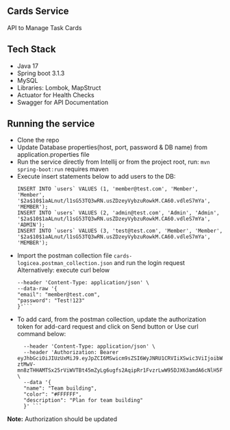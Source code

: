 ## Cards Service
API to Manage Task Cards

## Tech Stack
- Java 17
- Spring boot 3.1.3
- MySQL
- Libraries: Lombok, MapStruct
- Actuator for Health Checks
- Swagger for API Documentation

## Running the service
- Clone the repo
- Update Database properties(host, port, password & DB name) from application.properties file
- Run the service directly from Intellij or from the project root, run: ``mvn spring-boot:run`` requires maven
- Execute insert statements below to add users to the DB:
    ```
    INSERT INTO `users` VALUES (1, 'member@test.com', 'Member', 'Member', '$2a$10$1aALnut/l1sG53TQ3wRN.usZDzeyVybzuRowkM.CA60.vdleS7mYa', 'MEMBER');
    INSERT INTO `users` VALUES (2, 'admin@test.com', 'Admin', 'Admin', '$2a$10$1aALnut/l1sG53TQ3wRN.usZDzeyVybzuRowkM.CA60.vdleS7mYa', 'ADMIN');
    INSERT INTO `users` VALUES (3, 'test@test.com', 'Member', 'Member', '$2a$10$1aALnut/l1sG53TQ3wRN.usZDzeyVybzuRowkM.CA60.vdleS7mYa', 'MEMBER');
    ```
- Import the postman collection file ``cards-logicea.postman_collection.json`` and run the login request
  Alternatively: execute curl below 
  ```curl --location 'http://localhost:8080/api/1.0/login' \
  --header 'Content-Type: application/json' \
  --data-raw '{
  "email": "member@test.com",
  "password": "Test!123"
  }'```
- To add card, from the postman collection, update the authorization token for add-card request and click on Send button
  or Use curl command below:
  ```curl --location 'http://localhost:8080/api/1.0/cards' \
    --header 'Content-Type: application/json' \
    --header 'Authorization: Bearer eyJhbGciOiJIUzUxMiJ9.eyJpZCI6MSwicm9sZSI6WyJNRU1CRVIiXSwic3ViIjoibWVtYmVyQHRlc3QuY29tIiwiaWF0IjoxNjkzNTAwMzM5LCJleHAiOjE2OTM1MDM5Mzl9.PWZIbPPna-ztMwV-mn8zTHHAMTSx25rViWVTBt45mZyLg6ugfs2AqipRr1FvzrLwW95DJX63amdA6cNlH5FYBQ' \
    --data '{
    "name": "Team building",
    "color": "#FFFFFF",
    "description": "Plan for team building"
    }' ```
**Note:** Authorization should be updated
